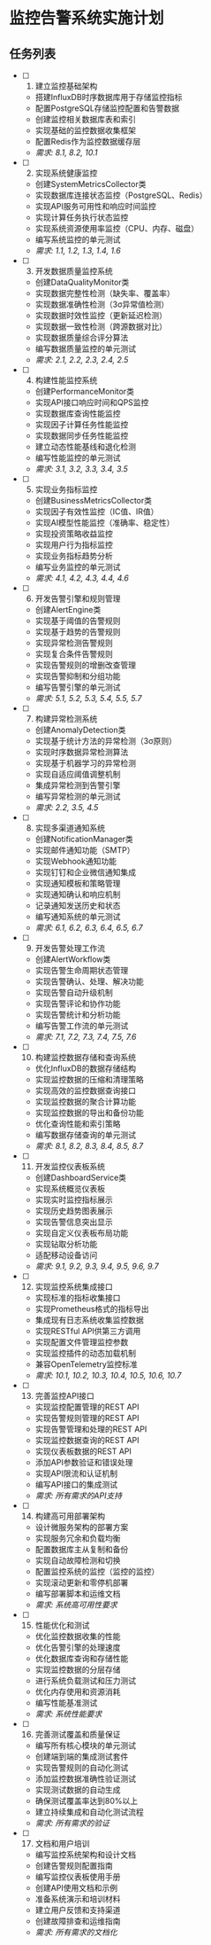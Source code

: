 # 监控告警系统实施计划

## 任务列表

- [ ] 1. 建立监控基础架构
  - 搭建InfluxDB时序数据库用于存储监控指标
  - 配置PostgreSQL存储监控配置和告警数据
  - 创建监控相关数据库表和索引
  - 实现基础的监控数据收集框架
  - 配置Redis作为监控数据缓存层
  - _需求: 8.1, 8.2, 10.1_

- [ ] 2. 实现系统健康监控
  - 创建SystemMetricsCollector类
  - 实现数据库连接状态监控（PostgreSQL、Redis）
  - 实现API服务可用性和响应时间监控
  - 实现计算任务执行状态监控
  - 实现系统资源使用率监控（CPU、内存、磁盘）
  - 编写系统监控的单元测试
  - _需求: 1.1, 1.2, 1.3, 1.4, 1.6_

- [ ] 3. 开发数据质量监控系统
  - 创建DataQualityMonitor类
  - 实现数据完整性检测（缺失率、覆盖率）
  - 实现数据准确性检测（3σ异常值检测）
  - 实现数据时效性监控（更新延迟检测）
  - 实现数据一致性检测（跨源数据对比）
  - 实现数据质量综合评分算法
  - 编写数据质量监控的单元测试
  - _需求: 2.1, 2.2, 2.3, 2.4, 2.5_

- [ ] 4. 构建性能监控系统
  - 创建PerformanceMonitor类
  - 实现API接口响应时间和QPS监控
  - 实现数据库查询性能监控
  - 实现因子计算任务性能监控
  - 实现数据同步任务性能监控
  - 建立动态性能基线和退化检测
  - 编写性能监控的单元测试
  - _需求: 3.1, 3.2, 3.3, 3.4, 3.5_

- [ ] 5. 实现业务指标监控
  - 创建BusinessMetricsCollector类
  - 实现因子有效性监控（IC值、IR值）
  - 实现AI模型性能监控（准确率、稳定性）
  - 实现投资策略收益监控
  - 实现用户行为指标监控
  - 实现业务指标趋势分析
  - 编写业务监控的单元测试
  - _需求: 4.1, 4.2, 4.3, 4.4, 4.6_

- [ ] 6. 开发告警引擎和规则管理
  - 创建AlertEngine类
  - 实现基于阈值的告警规则
  - 实现基于趋势的告警规则
  - 实现异常检测告警规则
  - 实现复合条件告警规则
  - 实现告警规则的增删改查管理
  - 实现告警抑制和分组功能
  - 编写告警引擎的单元测试
  - _需求: 5.1, 5.2, 5.3, 5.4, 5.5, 5.7_

- [ ] 7. 构建异常检测系统
  - 创建AnomalyDetection类
  - 实现基于统计方法的异常检测（3σ原则）
  - 实现时序数据异常检测算法
  - 实现基于机器学习的异常检测
  - 实现自适应阈值调整机制
  - 集成异常检测到告警引擎
  - 编写异常检测的单元测试
  - _需求: 2.2, 3.5, 4.5_

- [ ] 8. 实现多渠道通知系统
  - 创建NotificationManager类
  - 实现邮件通知功能（SMTP）
  - 实现Webhook通知功能
  - 实现钉钉和企业微信通知集成
  - 实现通知模板和策略管理
  - 实现通知确认和响应机制
  - 记录通知发送历史和状态
  - 编写通知系统的单元测试
  - _需求: 6.1, 6.2, 6.3, 6.4, 6.5, 6.7_

- [ ] 9. 开发告警处理工作流
  - 创建AlertWorkflow类
  - 实现告警生命周期状态管理
  - 实现告警确认、处理、解决功能
  - 实现告警自动升级机制
  - 实现告警评论和协作功能
  - 实现告警统计和分析功能
  - 编写告警工作流的单元测试
  - _需求: 7.1, 7.2, 7.3, 7.4, 7.5, 7.6_

- [ ] 10. 构建监控数据存储和查询系统
  - 优化InfluxDB的数据存储结构
  - 实现监控数据的压缩和清理策略
  - 实现高效的监控数据查询接口
  - 实现监控数据的聚合计算功能
  - 实现监控数据的导出和备份功能
  - 优化查询性能和索引策略
  - 编写数据存储查询的单元测试
  - _需求: 8.1, 8.2, 8.3, 8.4, 8.5, 8.7_

- [ ] 11. 开发监控仪表板系统
  - 创建DashboardService类
  - 实现系统概览仪表板
  - 实现实时监控指标展示
  - 实现历史趋势图表展示
  - 实现告警信息突出显示
  - 实现自定义仪表板布局功能
  - 实现钻取分析功能
  - 适配移动设备访问
  - _需求: 9.1, 9.2, 9.3, 9.4, 9.5, 9.6, 9.7_

- [ ] 12. 实现监控系统集成接口
  - 实现标准的指标收集接口
  - 实现Prometheus格式的指标导出
  - 集成现有日志系统收集监控数据
  - 实现RESTful API供第三方调用
  - 实现配置文件管理监控参数
  - 实现监控插件的动态加载机制
  - 兼容OpenTelemetry监控标准
  - _需求: 10.1, 10.2, 10.3, 10.4, 10.5, 10.6, 10.7_

- [ ] 13. 完善监控API接口
  - 实现监控配置管理的REST API
  - 实现告警规则管理的REST API
  - 实现告警管理和处理的REST API
  - 实现监控数据查询的REST API
  - 实现仪表板数据的REST API
  - 添加API参数验证和错误处理
  - 实现API限流和认证机制
  - 编写API接口的集成测试
  - _需求: 所有需求的API支持_

- [ ] 14. 构建高可用部署架构
  - 设计微服务架构的部署方案
  - 实现服务冗余和负载均衡
  - 配置数据库主从复制和备份
  - 实现自动故障检测和切换
  - 配置监控系统的监控（监控的监控）
  - 实现滚动更新和零停机部署
  - 编写部署脚本和运维文档
  - _需求: 系统高可用性要求_

- [ ] 15. 性能优化和测试
  - 优化监控数据收集的性能
  - 优化告警引擎的处理速度
  - 优化数据库查询和存储性能
  - 实现监控数据的分层存储
  - 进行系统负载测试和压力测试
  - 优化内存使用和资源消耗
  - 编写性能基准测试
  - _需求: 系统性能要求_

- [ ] 16. 完善测试覆盖和质量保证
  - 编写所有核心模块的单元测试
  - 创建端到端的集成测试套件
  - 实现告警规则的自动化测试
  - 添加监控数据准确性验证测试
  - 实现测试数据的自动生成
  - 确保测试覆盖率达到80%以上
  - 建立持续集成和自动化测试流程
  - _需求: 所有需求的验证_

- [ ] 17. 文档和用户培训
  - 编写监控系统架构和设计文档
  - 创建告警规则配置指南
  - 编写监控仪表板使用手册
  - 创建API使用文档和示例
  - 准备系统演示和培训材料
  - 建立用户反馈和支持渠道
  - 创建故障排查和运维指南
  - _需求: 所有需求的文档化_